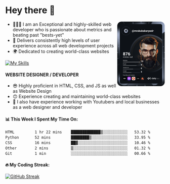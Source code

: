<link rel="stylesheet" href="./main.css">

# Hey there 👋
<a href="https://app.daily.dev/Abubakar_Yasir"><img src="https://github.com/AbubakarYasir/AbubakarYasir/blob/main/devcard.svg" align="right" width="150" alt="Abubakar Yasir's Dev Card"/></a>

- 👨🏻‍💻 I am an Exceptional and highly-skilled web developer who is passionate about metrics and beating past "bests-yet"
- 👤 Delivers consistently high levels of user experience across all web development projects
- 🌍 Dedicated to creating world-class websites

[![My Skills](https://skillicons.dev/icons?i=js,mongodb,express,react,nodejs,sass,vscode,linux,heroku)](#)

#### WEBSITE DESIGNER / DEVELOPER

- 😎 Highly proficient in HTML, CSS, and JS
as well as Website Design
- 🙃 Experience creating and maintaining world-class websites
- 💼 I also have experience working with Youtubers and local businesses as a web designer and developer

#### 📊 This Week I Spent My Time On:
<!--START_SECTION:waka-->

```txt
HTML         1 hr 22 mins    █████████████▒░░░░░░░░░░░   53.32 %
Python       52 mins         ████████▒░░░░░░░░░░░░░░░░   33.95 %
CSS          16 mins         ██▓░░░░░░░░░░░░░░░░░░░░░░   10.46 %
Other        2 mins          ▒░░░░░░░░░░░░░░░░░░░░░░░░   01.32 %
Git          1 min           ░░░░░░░░░░░░░░░░░░░░░░░░░   00.66 %
```

<!--END_SECTION:waka-->

#### 🔥 My Coding Streak:

[![GitHub Streak](https://github-readme-streak-stats.herokuapp.com/?user=AbubakarYasir&theme=dark)](https://git.io/streak-stats)


\
&nbsp;
\
&nbsp;
\
&nbsp;
\
&nbsp;

